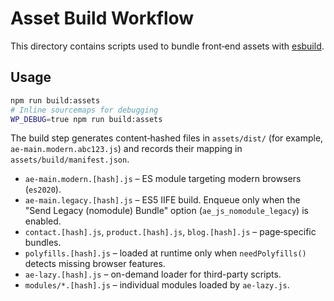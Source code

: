 # Asset Build Workflow

This directory contains scripts used to bundle front‑end assets with [esbuild](https://esbuild.github.io/).

## Usage

```bash
npm run build:assets
# Inline sourcemaps for debugging
WP_DEBUG=true npm run build:assets
```

The build step generates content‑hashed files in `assets/dist/` (for example, `ae-main.modern.abc123.js`) and records their mapping in `assets/build/manifest.json`.

- `ae-main.modern.[hash].js` – ES module targeting modern browsers (`es2020`).
- `ae-main.legacy.[hash].js` – ES5 IIFE build. Enqueue only when the "Send Legacy (nomodule) Bundle" option (`ae_js_nomodule_legacy`) is enabled.
- `contact.[hash].js`, `product.[hash].js`, `blog.[hash].js` – page‑specific bundles.
- `polyfills.[hash].js` – loaded at runtime only when `needPolyfills()` detects missing browser features.
- `ae-lazy.[hash].js` – on-demand loader for third-party scripts.
- `modules/*.[hash].js` – individual modules loaded by `ae-lazy.js`.
